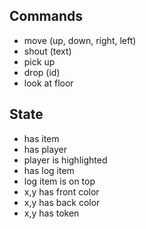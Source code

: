 

Commands
--------

- move (up, down, right, left)
- shout (text)
- pick up
- drop (id)
- look at floor

State
-----

- has item
- has player
- player is highlighted
- has log item
- log item is on top
- x,y has front color 
- x,y has back color
- x,y has token
